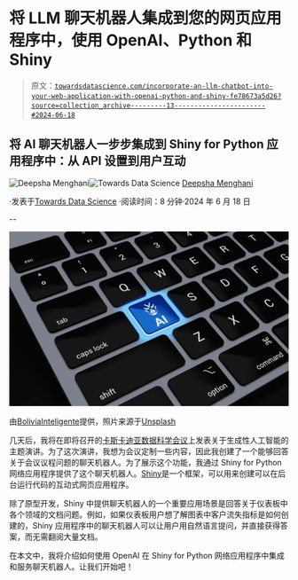 # 将 LLM 聊天机器人集成到您的网页应用程序中，使用 OpenAI、Python 和 Shiny

> 原文：[`towardsdatascience.com/incorporate-an-llm-chatbot-into-your-web-application-with-openai-python-and-shiny-fe78673a5d26?source=collection_archive---------13-----------------------#2024-06-18`](https://towardsdatascience.com/incorporate-an-llm-chatbot-into-your-web-application-with-openai-python-and-shiny-fe78673a5d26?source=collection_archive---------13-----------------------#2024-06-18)

## 将 AI 聊天机器人一步步集成到 Shiny for Python 应用程序中：从 API 设置到用户互动

[](https://medium.com/@menghani.deepsha?source=post_page---byline--fe78673a5d26--------------------------------)![Deepsha Menghani](https://medium.com/@menghani.deepsha?source=post_page---byline--fe78673a5d26--------------------------------)[](https://towardsdatascience.com/?source=post_page---byline--fe78673a5d26--------------------------------)![Towards Data Science](https://towardsdatascience.com/?source=post_page---byline--fe78673a5d26--------------------------------) [Deepsha Menghani](https://medium.com/@menghani.deepsha?source=post_page---byline--fe78673a5d26--------------------------------)

·发表于[Towards Data Science](https://towardsdatascience.com/?source=post_page---byline--fe78673a5d26--------------------------------) ·阅读时间：8 分钟·2024 年 6 月 18 日

--

![](img/7285be0ede88d7ab8f66ec5ea5c19a6c.png)

由[BoliviaInteligente](https://unsplash.com/@boliviainteligente?utm_content=creditCopyText&utm_medium=referral&utm_source=unsplash)提供，照片来源于[Unsplash](https://unsplash.com/photos/a-close-up-of-a-keyboard-with-a-blue-button-DEci5GH0r0k?utm_content=creditCopyText&utm_medium=referral&utm_source=unsplash)

几天后，我将在即将召开的[卡斯卡迪亚数据科学会议](https://cascadiarconf.com/)上发表关于生成性人工智能的主题演讲。为了这次演讲，我想为会议定制一些内容，因此我创建了一个能够回答关于会议议程问题的聊天机器人。为了展示这个功能，我通过 Shiny for Python 网络应用程序提供了这个聊天机器人。[Shiny](https://shiny.posit.co/)是一个框架，可以用来创建可以在后台运行代码的互动式网页应用程序。

除了原型开发，Shiny 中提供聊天机器人的一个重要应用场景是回答关于仪表板中各个领域的文档问题。例如，如果仪表板用户想了解图表中客户流失指标是如何创建的，Shiny 应用程序中的聊天机器人可以让用户用自然语言提问，并直接获得答案，而无需翻阅大量文档。

在本文中，我将介绍如何使用 OpenAI 在 Shiny for Python 网络应用程序中集成和服务聊天机器人。让我们开始吧！
